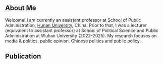 ## About Me
Welcome! I am currently an assistant professor at School of Public Administration, [Hunan University](https://www-en.hnu.edu.cn/), China. Prior to that, I was a lecturer (equivalent to assistant professor) at School of Political Science and Public Administration at Wuhan University (2022-2025). My research focuses on media & politics, public opinion, Chinese politics and public policy. 
## Publication
